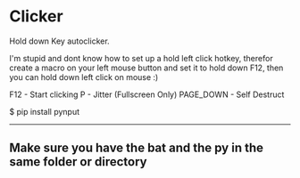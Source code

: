# Clicker
Hold down Key autoclicker.

I'm stupid and dont know how to set up a hold left click hotkey, therefor create a macro on your left mouse button and set it to hold down F12, then you can hold down left click on mouse :)

F12 - Start clicking
P - Jitter (Fullscreen Only)
PAGE_DOWN - Self Destruct

$ pip install pynput

---------------------------------------------------------------------
Make sure you have the bat and the py in the same folder or directory
---------------------------------------------------------------------
